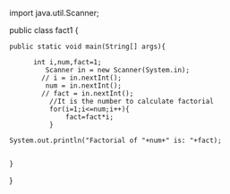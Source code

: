 import java.util.Scanner;

public class fact1 {

	
	public static void main(String[] args){
		
		  int i,num,fact=1;  
			 Scanner in = new Scanner(System.in);
			// i = in.nextInt();
			 num = in.nextInt();
			// fact = in.nextInt();
			  //It is the number to calculate factorial    
			  for(i=1;i<=num;i++){    
			      fact=fact*i;    
			  }
		
	System.out.println("Factorial of "+num+" is: "+fact);    

		
	}
		 
	
}
	

